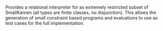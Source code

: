 Provides a relational interpreter for as extremely restricted subset of SmallKanren (all types are finite classes, no disjunction). This allows the generation of small constraint based programs and evaluations to use as test cases for the full implementation.